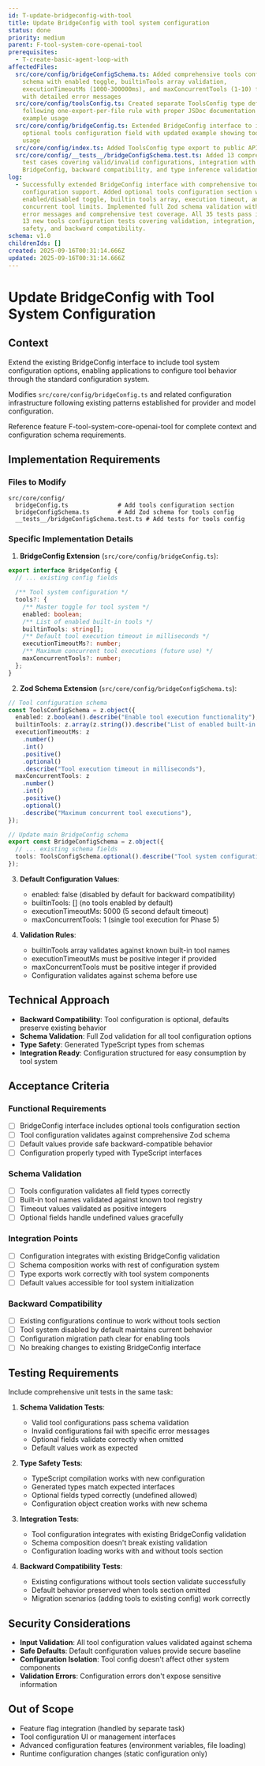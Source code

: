 ```yaml
---
id: T-update-bridgeconfig-with-tool
title: Update BridgeConfig with tool system configuration
status: done
priority: medium
parent: F-tool-system-core-openai-tool
prerequisites:
  - T-create-basic-agent-loop-with
affectedFiles:
  src/core/config/bridgeConfigSchema.ts: Added comprehensive tools configuration
    schema with enabled toggle, builtinTools array validation,
    executionTimeoutMs (1000-300000ms), and maxConcurrentTools (1-10) fields
    with detailed error messages
  src/core/config/toolsConfig.ts: Created separate ToolsConfig type definition
    following one-export-per-file rule with proper JSDoc documentation and
    example usage
  src/core/config/bridgeConfig.ts: Extended BridgeConfig interface to include
    optional tools configuration field with updated example showing tool system
    usage
  src/core/config/index.ts: Added ToolsConfig type export to public API for external consumption
  src/core/config/__tests__/bridgeConfigSchema.test.ts: Added 13 comprehensive
    test cases covering valid/invalid configurations, integration with existing
    BridgeConfig, backward compatibility, and type inference validation
log:
  - Successfully extended BridgeConfig interface with comprehensive tool system
    configuration support. Added optional tools configuration section with
    enabled/disabled toggle, builtin tools array, execution timeout, and
    concurrent tool limits. Implemented full Zod schema validation with helpful
    error messages and comprehensive test coverage. All 35 tests pass including
    13 new tools configuration tests covering validation, integration, type
    safety, and backward compatibility.
schema: v1.0
childrenIds: []
created: 2025-09-16T00:31:14.666Z
updated: 2025-09-16T00:31:14.666Z
---
```


# Update BridgeConfig with Tool System Configuration

## Context

Extend the existing BridgeConfig interface to include tool system configuration options, enabling applications to configure tool behavior through the standard configuration system.

Modifies `src/core/config/bridgeConfig.ts` and related configuration infrastructure following existing patterns established for provider and model configuration.

Reference feature F-tool-system-core-openai-tool for complete context and configuration schema requirements.

## Implementation Requirements

### Files to Modify

```
src/core/config/
  bridgeConfig.ts              # Add tools configuration section
  bridgeConfigSchema.ts        # Add Zod schema for tools config
  __tests__/bridgeConfigSchema.test.ts # Add tests for tools config
```

### Specific Implementation Details

1. **BridgeConfig Extension** (`src/core/config/bridgeConfig.ts`):

```typescript
export interface BridgeConfig {
  // ... existing config fields

  /** Tool system configuration */
  tools?: {
    /** Master toggle for tool system */
    enabled: boolean;
    /** List of enabled built-in tools */
    builtinTools: string[];
    /** Default tool execution timeout in milliseconds */
    executionTimeoutMs?: number;
    /** Maximum concurrent tool executions (future use) */
    maxConcurrentTools?: number;
  };
}
```

2. **Zod Schema Extension** (`src/core/config/bridgeConfigSchema.ts`):

```typescript
// Tool configuration schema
const ToolsConfigSchema = z.object({
  enabled: z.boolean().describe("Enable tool execution functionality"),
  builtinTools: z.array(z.string()).describe("List of enabled built-in tools"),
  executionTimeoutMs: z
    .number()
    .int()
    .positive()
    .optional()
    .describe("Tool execution timeout in milliseconds"),
  maxConcurrentTools: z
    .number()
    .int()
    .positive()
    .optional()
    .describe("Maximum concurrent tool executions"),
});

// Update main BridgeConfig schema
export const BridgeConfigSchema = z.object({
  // ... existing schema fields
  tools: ToolsConfigSchema.optional().describe("Tool system configuration"),
});
```

3. **Default Configuration Values**:
   - enabled: false (disabled by default for backward compatibility)
   - builtinTools: [] (no tools enabled by default)
   - executionTimeoutMs: 5000 (5 second default timeout)
   - maxConcurrentTools: 1 (single tool execution for Phase 5)

4. **Validation Rules**:
   - builtinTools array validates against known built-in tool names
   - executionTimeoutMs must be positive integer if provided
   - maxConcurrentTools must be positive integer if provided
   - Configuration validates against schema before use

## Technical Approach

- **Backward Compatibility**: Tool configuration is optional, defaults preserve existing behavior
- **Schema Validation**: Full Zod validation for all tool configuration options
- **Type Safety**: Generated TypeScript types from schemas
- **Integration Ready**: Configuration structured for easy consumption by tool system

## Acceptance Criteria

### Functional Requirements

- [ ] BridgeConfig interface includes optional tools configuration section
- [ ] Tool configuration validates against comprehensive Zod schema
- [ ] Default values provide safe backward-compatible behavior
- [ ] Configuration properly typed with TypeScript interfaces

### Schema Validation

- [ ] Tools configuration validates all field types correctly
- [ ] Built-in tool names validated against known tool registry
- [ ] Timeout values validated as positive integers
- [ ] Optional fields handle undefined values gracefully

### Integration Points

- [ ] Configuration integrates with existing BridgeConfig validation
- [ ] Schema composition works with rest of configuration system
- [ ] Type exports work correctly with tool system components
- [ ] Default values accessible for tool system initialization

### Backward Compatibility

- [ ] Existing configurations continue to work without tools section
- [ ] Tool system disabled by default maintains current behavior
- [ ] Configuration migration path clear for enabling tools
- [ ] No breaking changes to existing BridgeConfig interface

## Testing Requirements

Include comprehensive unit tests in the same task:

1. **Schema Validation Tests**:
   - Valid tool configurations pass schema validation
   - Invalid configurations fail with specific error messages
   - Optional fields validate correctly when omitted
   - Default values work as expected

2. **Type Safety Tests**:
   - TypeScript compilation works with new configuration
   - Generated types match expected interfaces
   - Optional fields typed correctly (undefined allowed)
   - Configuration object creation works with new schema

3. **Integration Tests**:
   - Tool configuration integrates with existing BridgeConfig validation
   - Schema composition doesn't break existing validation
   - Configuration loading works with and without tools section

4. **Backward Compatibility Tests**:
   - Existing configurations without tools section validate successfully
   - Default behavior preserved when tools section omitted
   - Migration scenarios (adding tools to existing config) work correctly

## Security Considerations

- **Input Validation**: All tool configuration values validated against schema
- **Safe Defaults**: Default configuration values provide secure baseline
- **Configuration Isolation**: Tool config doesn't affect other system components
- **Validation Errors**: Configuration errors don't expose sensitive information

## Out of Scope

- Feature flag integration (handled by separate task)
- Tool configuration UI or management interfaces
- Advanced configuration features (environment variables, file loading)
- Runtime configuration changes (static configuration only)
